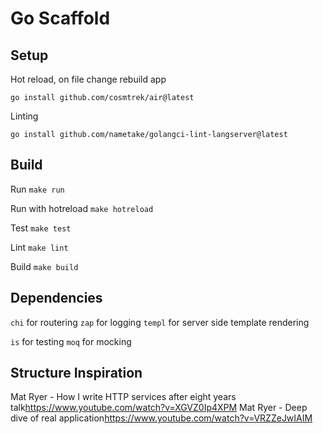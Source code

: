 # Go Scaffold

## Setup

Hot reload, on file change rebuild app

`go install github.com/cosmtrek/air@latest`

Linting

`go install github.com/nametake/golangci-lint-langserver@latest`

## Build

Run
`make run`

Run with hotreload
`make hotreload`

Test
`make test`

Lint
`make lint`

Build
`make build`

## Dependencies

`chi` for routering
`zap` for logging
`templ` for server side template rendering

`is` for testing
`moq` for mocking

## Structure Inspiration

Mat Ryer - How I write HTTP services after eight years talk<https://www.youtube.com/watch?v=XGVZ0Ip4XPM>
Mat Ryer - Deep dive of real application<https://www.youtube.com/watch?v=VRZZeJwIAIM>
